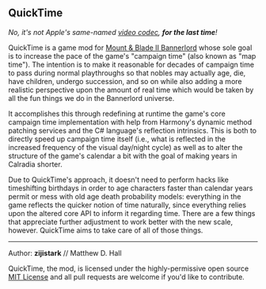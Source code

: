 ## QuickTime

*No, it's not Apple's same-named [video codec](https://support.apple.com/downloads/quicktime), **for the last time**!*

QuickTime is a game mod for [Mount &amp; Blade II Bannerlord](https://www.taleworlds.com/en/Games/Bannerlord) whose sole goal is to increase the pace of the game's "campaign time" (also known as "map time"). The intention is to make it reasonable for decades of campaign time to pass during normal playthroughs so that nobles may actually age, die, have children, undergo succession, and so on while also adding a more realistic perspective upon the amount of real time which would be taken by all the fun things we do in the Bannerlord universe.

It accomplishes this through redefining at runtime the game's core campaign time implementation with help from Harmony's dynamic method patching services and the C# language's reflection intrinsics. This is both to directly speed up campaign time itself (i.e., what is reflected in the increased frequency of the visual day/night cycle) as well as to alter the structure of the game's calendar a bit with the goal of making years in Calradia shorter.

Due to QuickTime's approach, it doesn't need to perform hacks like timeshifting birthdays in order to age characters faster than calendar years permit or mess with old age death probability models: everything in the game reflects the quicker notion of time naturally, since everything relies upon the altered core API to inform it regarding time. There are a few things that appreciate further adjustment to work better with the new scale, however. QuickTime aims to take care of all of those things.

---
Author: **zijistark** // Matthew D. Hall

QuickTime, the mod, is licensed under the highly-permissive open source [MIT License](LICENSE) and all pull requests are welcome if you'd like to contribute.
